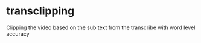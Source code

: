 # transclipping
Clipping the video based on the sub text from the transcribe with word level accuracy

